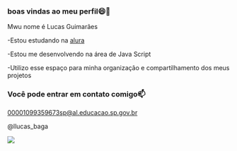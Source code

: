 ### boas vindas ao meu perfil😄🎊

Mwu nome é Lucas Guimarães

  -Estou estudando na [alura](https://www.alura.com.br)
  
  -Estou me desenvolvendo na área de Java Script
  
  -Utilizo esse espaço para minha organização e compartilhamento dos meus projetos

  ### Você pode entrar em contato comigo📫

  00001099359673sp@al.educacao.sp.gov.br

  @llucas_baga

![](https://media1.tenor.com/m/-eZyQXchmJwAAAAd/mitsuri-demon-slayer.gif)
 
